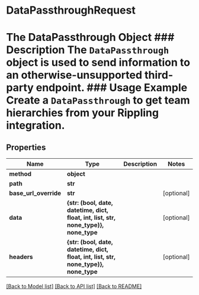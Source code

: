 # DataPassthroughRequest

# The DataPassthrough Object ### Description The `DataPassthrough` object is used to send information to an otherwise-unsupported third-party endpoint.  ### Usage Example Create a `DataPassthrough` to get team hierarchies from your Rippling integration.
## Properties
Name | Type | Description | Notes
------------ | ------------- | ------------- | -------------
**method** | **object** |  | 
**path** | **str** |  | 
**base_url_override** | **str** |  | [optional] 
**data** | **{str: (bool, date, datetime, dict, float, int, list, str, none_type)}, none_type** |  | [optional] 
**headers** | **{str: (bool, date, datetime, dict, float, int, list, str, none_type)}, none_type** |  | [optional] 

[[Back to Model list]](../README.md#documentation-for-models) [[Back to API list]](../README.md#documentation-for-api-endpoints) [[Back to README]](../README.md)


